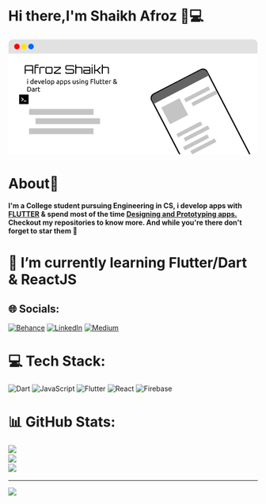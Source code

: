 
# Hi there,I'm Shaikh Afroz 👋💻


 <img src="https://github.com/Afroz-Shaikh/Afroz-Shaikh/blob/master/icons/bg.png" alt="s1" width="1000">

# About🤔
<b>I'm a College student pursuing Engineering in CS, i develop apps with <a href="https://flutter.dev/"> FLUTTER</a>  & spend most of the time <a href="https://www.behance.net/afrozshaikh_">Designing and Prototyping apps. </a> Checkout my repositories to know more. And while you're there don't forget to star them 🌟</b>


# 🔭 I’m currently learning Flutter/Dart & ReactJS 


## 🌐 Socials:
[![Behance](https://img.shields.io/badge/Behance-1769ff?logo=behance&logoColor=white)](https://behance.net/afrozshaikh_) [![LinkedIn](https://img.shields.io/badge/LinkedIn-%230077B5.svg?logo=linkedin&logoColor=white)](https://linkedin.com/in/@shaikhafroz) [![Medium](https://img.shields.io/badge/Medium-12100E?logo=medium&logoColor=white)](https://medium.com/@@afrozshaikh_) 

# 💻 Tech Stack:
![Dart](https://img.shields.io/badge/dart-%230175C2.svg?style=flat&logo=dart&logoColor=white) ![JavaScript](https://img.shields.io/badge/javascript-%23323330.svg?style=flat&logo=javascript&logoColor=%23F7DF1E) ![Flutter](https://img.shields.io/badge/Flutter-%2302569B.svg?style=flat&logo=Flutter&logoColor=white) ![React](https://img.shields.io/badge/react-%2320232a.svg?style=flat&logo=react&logoColor=%2361DAFB) ![Firebase](https://img.shields.io/badge/firebase-%23039BE5.svg?style=flat&logo=firebase)
# 📊 GitHub Stats:
![](https://github-readme-stats.vercel.app/api?username=Afroz-Shaikh&theme=radical&hide_border=false&include_all_commits=true&count_private=true)<br/>
![](https://github-readme-streak-stats.herokuapp.com/?user=Afroz-Shaikh&theme=radical&hide_border=false)<br/>
![](https://github-readme-stats.vercel.app/api/top-langs/?username=Afroz-Shaikh&theme=radical&hide_border=false&include_all_commits=true&count_private=true&layout=compact)
  
---
[![](https://visitcount.itsvg.in/api?id=Afroz-Shaikh&icon=0&color=0)](https://visitcount.itsvg.in)
